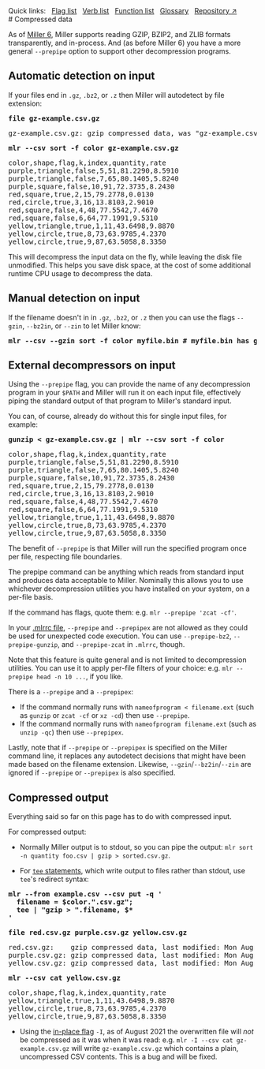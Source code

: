 <!---  PLEASE DO NOT EDIT DIRECTLY. EDIT THE .md.in FILE PLEASE. --->
<div>
<span class="quicklinks">
Quick links:
&nbsp;
<a class="quicklink" href="../reference-main-flag-list/index.html">Flag list</a>
&nbsp;
<a class="quicklink" href="../reference-verbs/index.html">Verb list</a>
&nbsp;
<a class="quicklink" href="../reference-dsl-builtin-functions/index.html">Function list</a>
&nbsp;
<a class="quicklink" href="../glossary/index.html">Glossary</a>
&nbsp;
<a class="quicklink" href="https://github.com/johnkerl/miller" target="_blank">Repository ↗</a>
</span>
</div>
# Compressed data

As of [Miller 6](new-in-miller-6.md), Miller supports reading GZIP, BZIP2, and
ZLIB formats transparently, and in-process. And (as before Miller 6) you have a
more general `--prepipe` option to support other decompression programs.

## Automatic detection on input

If your files end in `.gz`, `.bz2`, or `.z` then Miller will autodetect by file extension:

<pre class="pre-highlight-in-pair">
<b>file gz-example.csv.gz</b>
</pre>
<pre class="pre-non-highlight-in-pair">
gz-example.csv.gz: gzip compressed data, was "gz-example.csv", last modified: Mon Aug 23 02:04:34 2021, from Unix, original size modulo 2^32 429
</pre>

<pre class="pre-highlight-in-pair">
<b>mlr --csv sort -f color gz-example.csv.gz</b>
</pre>
<pre class="pre-non-highlight-in-pair">
color,shape,flag,k,index,quantity,rate
purple,triangle,false,5,51,81.2290,8.5910
purple,triangle,false,7,65,80.1405,5.8240
purple,square,false,10,91,72.3735,8.2430
red,square,true,2,15,79.2778,0.0130
red,circle,true,3,16,13.8103,2.9010
red,square,false,4,48,77.5542,7.4670
red,square,false,6,64,77.1991,9.5310
yellow,triangle,true,1,11,43.6498,9.8870
yellow,circle,true,8,73,63.9785,4.2370
yellow,circle,true,9,87,63.5058,8.3350
</pre>

This will decompress the input data on the fly, while leaving the disk file unmodified. This helps you save disk space, at the cost of some additional runtime CPU usage to decompress the data.

## Manual detection on input

If the filename doesn't in in `.gz`, `.bz2`, or `.z` then you can use the flags `--gzin`, `--bz2in`, or `--zin` to let Miller know:

<pre class="pre-highlight-non-pair">
<b>mlr --csv --gzin sort -f color myfile.bin # myfile.bin has gzip contents</b>
</pre>

## External decompressors on input

Using the `--prepipe` flag, you can provide the name of any decompression
program in your `$PATH` and Miller will run it on each input file, effectively
piping the standard output of that program to Miller's standard input.

You can, of course, already do without this for single input files, for example:

<pre class="pre-highlight-in-pair">
<b>gunzip < gz-example.csv.gz | mlr --csv sort -f color</b>
</pre>
<pre class="pre-non-highlight-in-pair">
color,shape,flag,k,index,quantity,rate
purple,triangle,false,5,51,81.2290,8.5910
purple,triangle,false,7,65,80.1405,5.8240
purple,square,false,10,91,72.3735,8.2430
red,square,true,2,15,79.2778,0.0130
red,circle,true,3,16,13.8103,2.9010
red,square,false,4,48,77.5542,7.4670
red,square,false,6,64,77.1991,9.5310
yellow,triangle,true,1,11,43.6498,9.8870
yellow,circle,true,8,73,63.9785,4.2370
yellow,circle,true,9,87,63.5058,8.3350
</pre>

The benefit of `--prepipe` is that Miller will run the specified program once per
file, respecting file boundaries.

The prepipe command can be anything which reads from standard input and produces
data acceptable to Miller. Nominally this allows you to use whichever
decompression utilities you have installed on your system, on a per-file basis.

If the command has flags, quote them: e.g. `mlr --prepipe 'zcat -cf'`.

In your [.mlrrc file](customization.md), `--prepipe` and `--prepipex` are not
allowed as they could be used for unexpected code execution. You can use
`--prepipe-bz2`, `--prepipe-gunzip`, and `--prepipe-zcat` in `.mlrrc`, though.

Note that this feature is quite general and is not limited to decompression
utilities. You can use it to apply per-file filters of your choice: e.g. `mlr
--prepipe head -n 10 ...`, if you like.

There is a `--prepipe` and a `--prepipex`:

* If the command normally runs with `nameofprogram < filename.ext` (such as `gunzip` or `zcat -cf` or `xz -cd`) then use `--prepipe`.
* If the command normally runs with `nameofprogram filename.ext` (such as `unzip -qc`) then use `--prepipex`.

Lastly, note that if `--prepipe` or `--prepipex` is specified on the Miller
command line, it replaces any autodetect decisions that might have been made
based on the filename extension. Likewise, `--gzin`/`--bz2in`/`--zin` are ignored if
`--prepipe` or `--prepipex` is also specified.

## Compressed output

Everything said so far on this page has to do with compressed input.

For compressed output:

* Normally Miller output is to stdout, so you can pipe the output: `mlr sort -n quantity foo.csv | gzip > sorted.csv.gz`.

* For [`tee` statements](reference-dsl-output-statements.md#tee-statements), which write output to files rather than stdout, use `tee`'s redirect syntax:

<!---
  gzip by default puts timestamp into the header, so every regen of these *.md.in files makes a modified
  file, which is annoying for version control. That can be suppressed by using 'gzip -n' but then that's
  confusing for the reader, who has no need for -n. We handle this by making this code sample non-live.
--->
<pre class="pre-highlight-non-pair">
<b>mlr --from example.csv --csv put -q '</b>
<b>  filename = $color.".csv.gz";</b>
<b>  tee | "gzip > ".filename, $*</b>
<b>'</b>
</pre>

<pre class="pre-highlight-in-pair">
<b>file red.csv.gz purple.csv.gz yellow.csv.gz</b>
</pre>
<pre class="pre-non-highlight-in-pair">
red.csv.gz:    gzip compressed data, last modified: Mon Aug 23 02:34:05 2021, from Unix, original size modulo 2^32 185
purple.csv.gz: gzip compressed data, last modified: Mon Aug 23 02:34:05 2021, from Unix, original size modulo 2^32 164
yellow.csv.gz: gzip compressed data, last modified: Mon Aug 23 02:34:05 2021, from Unix, original size modulo 2^32 158
</pre>

<pre class="pre-highlight-in-pair">
<b>mlr --csv cat yellow.csv.gz</b>
</pre>
<pre class="pre-non-highlight-in-pair">
color,shape,flag,k,index,quantity,rate
yellow,triangle,true,1,11,43.6498,9.8870
yellow,circle,true,8,73,63.9785,4.2370
yellow,circle,true,9,87,63.5058,8.3350
</pre>

* Using the [in-place flag](reference-main-in-place-processing.md) `-I`,
as of August 2021 the overwritten file will _not_ be compressed as it was when it was read:
e.g. `mlr -I --csv cat gz-example.csv.gz` will write `gz-example.csv.gz` which contains
a plain, uncompressed CSV contents. This is a bug and will be fixed.
